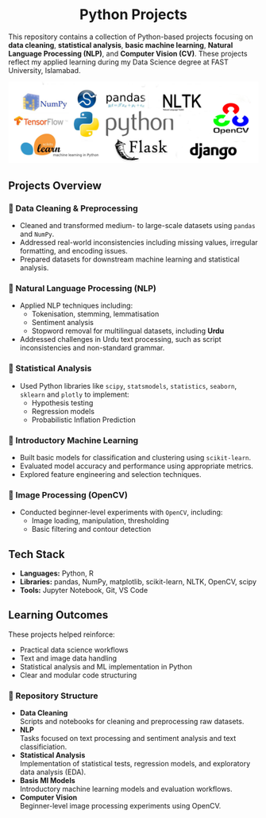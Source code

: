 <h1 align="center">Python Projects</h1>

This repository contains a collection of Python-based projects focusing on **data cleaning**, **statistical analysis**, **basic machine learning**, **Natural Language Processing (NLP)**, and **Computer Vision (CV)**. These projects reflect my applied learning during my Data Science degree at FAST University, Islamabad.

<p align="center">
  <img src="python.jpg" alt="Python Projects">
</p>

## Projects Overview

### 🔹 Data Cleaning & Preprocessing
- Cleaned and transformed medium- to large-scale datasets using `pandas` and `NumPy`.
- Addressed real-world inconsistencies including missing values, irregular formatting, and encoding issues.
- Prepared datasets for downstream machine learning and statistical analysis.

### 🔹 Natural Language Processing (NLP)
- Applied NLP techniques including:
  - Tokenisation, stemming, lemmatisation  
  - Sentiment analysis  
  - Stopword removal for multilingual datasets, including **Urdu**  
- Addressed challenges in Urdu text processing, such as script inconsistencies and non-standard grammar.

### 🔹 Statistical Analysis
- Used Python libraries like `scipy`, `statsmodels`, `statistics`, `seaborn`, `sklearn` and `plotly` to implement:
  - Hypothesis testing  
  - Regression models  
  - Probabilistic Inflation Prediction

### 🔹 Introductory Machine Learning
- Built basic models for classification and clustering using `scikit-learn`.
- Evaluated model accuracy and performance using appropriate metrics.
- Explored feature engineering and selection techniques.

### 🔹 Image Processing (OpenCV)
- Conducted beginner-level experiments with `OpenCV`, including:
  - Image loading, manipulation, thresholding  
  - Basic filtering and contour detection

## Tech Stack
- **Languages:** Python, R  
- **Libraries:** pandas, NumPy, matplotlib, scikit-learn, NLTK, OpenCV, scipy  
- **Tools:** Jupyter Notebook, Git, VS Code

## Learning Outcomes
These projects helped reinforce:
- Practical data science workflows  
- Text and image data handling  
- Statistical analysis and ML implementation in Python  
- Clear and modular code structuring

<h3>📁 Repository Structure</h3>
<ul>
  <li>
    <strong>Data Cleaning</strong><br> Scripts and notebooks for cleaning and preprocessing raw datasets. 
  </li>
  <li>
    <strong>NLP</strong><br> Tasks focused on text processing and sentiment analysis and text classificiation.
  </li>
  <li>
    <strong>Statistical Analysis</strong><br> Implementation of statistical tests, regression models, and exploratory data analysis (EDA).
  </li>
  <li>
    <strong>Basis Ml Models</strong><br> Introductory machine learning models and evaluation workflows.
  </li>
  <li>
    <strong>Computer Vision</strong><br> Beginner-level image processing experiments using OpenCV.
  </li>
</ul>
